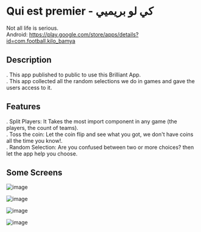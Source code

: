 # Qui est premier - كي لو بريميي

Not all life is serious.<br/>
Android: https://play.google.com/store/apps/details?id=com.football.kilo_bamya

## Description

&#46; This app published to public to use this Brilliant App.<br/>
&#46; This app collected all the random selections we do in games and gave the users access to it.

## Features
&#46; Split Players: It Takes the most import component in any game (the players, the count of teams).<br/>
&#46; Toss the coin: Let the coin flip and see what you got, we don't have coins all the time you know!.<br/>
&#46; Random Selection: Are you confused between two or more choices? then let the app help you choose.<br/>
## Some Screens
![image](https://github.com/abdullahMustafa2000/kilo_bamia/assets/83887203/a0940b87-9c8f-42dc-b05c-e7620b360b64)

![image](https://github.com/abdullahMustafa2000/kilo_bamia/assets/83887203/7465111f-31dd-41a8-aa33-b36c0c316eeb)

![image](https://github.com/abdullahMustafa2000/kilo_bamia/assets/83887203/9baaa4ed-1856-4215-8e0a-ab601b666abf)

![image](https://github.com/abdullahMustafa2000/kilo_bamia/assets/83887203/30e94e7d-8149-451c-94dd-d5c76962197c)
